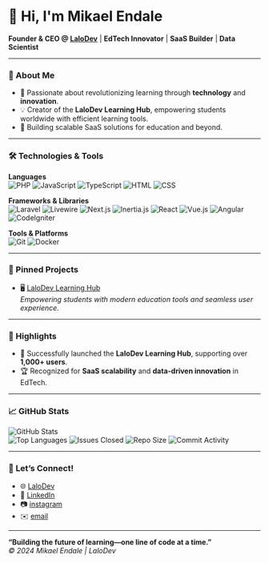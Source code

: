 # 👋 Hi, I'm Mikael Endale
**Founder & CEO @ [LaloDev](https://lalodev.com)** | **EdTech Innovator** | **SaaS Builder** | **Data Scientist**

---

### 🚀 About Me
- 🌱 Passionate about revolutionizing learning through **technology** and **innovation**.
- 💡 Creator of the **LaloDev Learning Hub**, empowering students worldwide with efficient learning tools.
- 🎯 Building scalable SaaS solutions for education and beyond.

---

### 🛠️ Technologies & Tools
**Languages**  
![PHP](https://img.shields.io/badge/PHP-777BB4?style=flat-square&logo=php&logoColor=white)
![JavaScript](https://img.shields.io/badge/JavaScript-F7DF1E?style=flat-square&logo=javascript&logoColor=black)
![TypeScript](https://img.shields.io/badge/TypeScript-3178C6?style=flat-square&logo=typescript&logoColor=white)
![HTML](https://img.shields.io/badge/HTML-E34F26?style=flat-square&logo=html5&logoColor=white)
![CSS](https://img.shields.io/badge/CSS-1572B6?style=flat-square&logo=css3&logoColor=white)

**Frameworks & Libraries**  
![Laravel](https://img.shields.io/badge/Laravel-FF2D20?style=flat-square&logo=laravel&logoColor=white)
![Livewire](https://img.shields.io/badge/Livewire-4E56A6?style=flat-square)
![Next.js](https://img.shields.io/badge/Next.js-000000?style=flat-square&logo=nextdotjs&logoColor=white)
![Inertia.js](https://img.shields.io/badge/Inertia.js-9F7AEA?style=flat-square)
![React](https://img.shields.io/badge/React-61DAFB?style=flat-square&logo=react&logoColor=black)
![Vue.js](https://img.shields.io/badge/Vue.js-4FC08D?style=flat-square&logo=vue-dot-js&logoColor=white)
![Angular](https://img.shields.io/badge/Angular-DD0031?style=flat-square&logo=angular&logoColor=white)
![CodeIgniter](https://img.shields.io/badge/CodeIgniter-EF4223?style=flat-square&logo=codeigniter&logoColor=white)

**Tools & Platforms**  
![Git](https://img.shields.io/badge/Git-F05032?style=flat-square&logo=git&logoColor=white)
![Docker](https://img.shields.io/badge/Docker-2496ED?style=flat-square&logo=docker&logoColor=white)

---

### 📌 Pinned Projects
- 🖥️ [LaloDev Learning Hub](https://learn.lalodev.com)  
  *Empowering students with modern education tools and seamless user experience.*  

---

### 🌟 Highlights
- 💼 Successfully launched the **LaloDev Learning Hub**, supporting over **1,000+ users**.
- 🏆 Recognized for **SaaS scalability** and **data-driven innovation** in EdTech.

---

### 📈 GitHub Stats
![GitHub Stats](https://github-readme-stats.vercel.app/api?username=mikaelendale&show_icons=true&theme=radical)  
![Top Languages](https://github-readme-stats.vercel.app/api/top-langs/?username=mikaelendale&layout=compact&theme=radical)
![Issues Closed](https://img.shields.io/github/issues-closed/MikaelEndale?style=flat-square)
![Repo Size](https://img.shields.io/github/repo-size/MikaelEndale/portfolio?style=flat-square)
![Commit Activity](https://img.shields.io/github/commit-activity/m/MikaelEndale?style=flat-square)

---

### 📢 Let’s Connect!
- 🌐 [LaloDev](https://lalodev.com)  
- 💼 [LinkedIn](https://www.linkedin.com/in/mikaelendele)  
- 📷 [instagram](https://instagram.com/mikoactive)
- ✉️ [email](mailto:mikaelendale00@gmail.com)

---

**“Building the future of learning—one line of code at a time.”**  
*© 2024 Mikael Endale | LaloDev*
